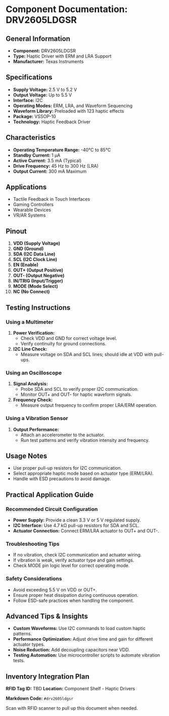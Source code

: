# Component Documentation: DRV2605LDGSR

## General Information

- **Component:** DRV2605LDGSR
- **Type:** Haptic Driver with ERM and LRA Support
- **Manufacturer:** Texas Instruments

## Specifications

- **Supply Voltage:** 2.5 V to 5.2 V
- **Output Voltage:** Up to 5.5 V
- **Interface:** I2C
- **Operating Modes:** ERM, LRA, and Waveform Sequencing
- **Waveform Library:** Preloaded with 123 haptic effects
- **Package:** VSSOP-10
- **Technology:** Haptic Feedback Driver

## Characteristics

- **Operating Temperature Range:** -40°C to 85°C
- **Standby Current:** 1 µA
- **Active Current:** 3.5 mA (Typical)
- **Drive Frequency:** 45 Hz to 300 Hz (LRA)
- **Output Current:** 300 mA Maximum

## Applications

- Tactile Feedback in Touch Interfaces
- Gaming Controllers
- Wearable Devices
- VR/AR Systems

## Pinout

1. **VDD (Supply Voltage)**
2. **GND (Ground)**
3. **SDA (I2C Data Line)**
4. **SCL (I2C Clock Line)**
5. **EN (Enable)**
6. **OUT+ (Output Positive)**
7. **OUT- (Output Negative)**
8. **IN/TRIG (Input/Trigger)**
9. **MODE (Mode Select)**
10. **NC (No Connect)**

## Testing Instructions

### Using a Multimeter

1. **Power Verification:**
    - Check VDD and GND for correct voltage level.
    - Verify continuity for ground connections.
2. **I2C Line Check:**
    - Measure voltage on SDA and SCL lines; should idle at VDD with pull-ups.

### Using an Oscilloscope

1. **Signal Analysis:**
    - Probe SDA and SCL to verify proper I2C communication.
    - Monitor OUT+ and OUT- for haptic waveform signals.
2. **Frequency Check:**
    - Measure output frequency to confirm proper LRA/ERM operation.

### Using a Vibration Sensor

1. **Output Performance:**
    - Attach an accelerometer to the actuator.
    - Run test patterns and verify vibration intensity and frequency.

## Usage Notes

- Use proper pull-up resistors for I2C communication.
- Select appropriate haptic mode based on actuator type (ERM/LRA).
- Handle with ESD precautions to avoid damage.

## Practical Application Guide

### Recommended Circuit Configuration

- **Power Supply:** Provide a clean 3.3 V or 5 V regulated supply.
- **I2C Interface:** Use 4.7 kΩ pull-up resistors for SDA and SCL.
- **Actuator Connection:** Connect ERM/LRA actuator to OUT+ and OUT-.

### Troubleshooting Tips

- If no vibration, check I2C communication and actuator wiring.
- If vibration is weak, verify actuator type and gain settings.
- Check MODE pin logic level for correct operating mode.

### Safety Considerations

- Avoid exceeding 5.5 V on VDD or OUT+.
- Ensure proper heat dissipation during continuous operation.
- Follow ESD-safe practices when handling the component.

## Advanced Tips & Insights

- **Custom Waveforms:** Use I2C commands to load custom haptic patterns.
- **Performance Optimization:** Adjust drive time and gain for different actuator types.
- **Noise Reduction:** Add decoupling capacitors near VDD.
- **Testing Automation:** Use microcontroller scripts to automate vibration tests.

## Inventory Integration Plan

**RFID Tag ID:** TBD **Location:** Component Shelf - Haptic Drivers

**Markdown Code:** `#drv2605ldgsr`

Scan with RFID scanner to pull up this document when needed.